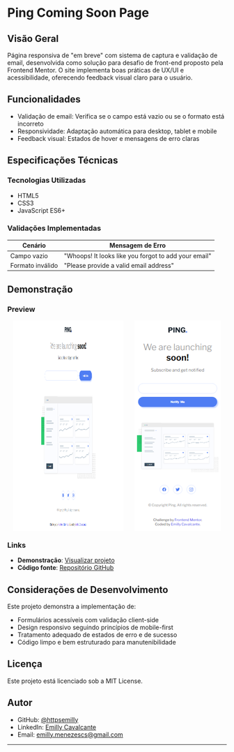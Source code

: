 # Ping Coming Soon Page

## Visão Geral

Página responsiva de "em breve" com sistema de captura e validação de email, desenvolvida como solução para desafio de front-end proposto pela Frontend Mentor. O site implementa boas práticas de UX/UI e acessibilidade, oferecendo feedback visual claro para o usuário.

## Funcionalidades

- Validação de email: Verifica se o campo está vazio ou se o formato está incorreto
- Responsividade: Adaptação automática para desktop, tablet e mobile
- Feedback visual: Estados de hover e mensagens de erro claras

## Especificações Técnicas

### Tecnologias Utilizadas
- HTML5
- CSS3
- JavaScript ES6+

### Validações Implementadas

| Cenário | Mensagem de Erro |
|---------|------------------|
| Campo vazio | "Whoops! It looks like you forgot to add your email" |
| Formato inválido | "Please provide a valid email address" |

## Demonstração

### Preview
<div style="display: flex; justify-content: space-around; flex-wrap: wrap;">
  <img src="./assets/images/screenshot-desktop.png" alt="Versão desktop" style="width:50%;">
  <img src="./assets/images/screenshot-mobile.png" alt="Versão mobile">
</div>

### Links
- **Demonstração**: [Visualizar projeto](https://httpsemilly.github.io/ping-coming-soon-page/)
- **Código fonte**: [Repositório GitHub](https://github.com/httpsemilly/ping-coming-soon-page)

## Considerações de Desenvolvimento

Este projeto demonstra a implementação de:
- Formulários acessíveis com validação client-side
- Design responsivo seguindo princípios de mobile-first
- Tratamento adequado de estados de erro e de sucesso
- Código limpo e bem estruturado para manutenibilidade

## Licença
Este projeto está licenciado sob a MIT License.

## Autor

- GitHub: [@httpsemilly](https://github.com/httpsemilly)
- LinkedIn: [Emilly Cavalcante](https://linkedin.com/emillycavalcante)
- Email: emilly.menezescs@gmail.com

---

